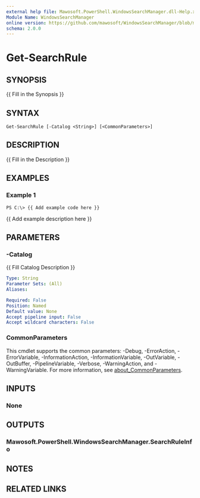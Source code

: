 ```yaml
---
external help file: Mawosoft.PowerShell.WindowsSearchManager.dll-Help.xml
Module Name: WindowsSearchManager
online version: https://github.com/mawosoft/WindowsSearchManager/blob/master/docs/help/Get-SearchRule.md
schema: 2.0.0
---
```


# Get-SearchRule

## SYNOPSIS
{{ Fill in the Synopsis }}

## SYNTAX

```
Get-SearchRule [-Catalog <String>] [<CommonParameters>]
```

## DESCRIPTION
{{ Fill in the Description }}

## EXAMPLES

### Example 1
```
PS C:\> {{ Add example code here }}
```

{{ Add example description here }}

## PARAMETERS

### -Catalog
{{ Fill Catalog Description }}

```yaml
Type: String
Parameter Sets: (All)
Aliases:

Required: False
Position: Named
Default value: None
Accept pipeline input: False
Accept wildcard characters: False
```

### CommonParameters
This cmdlet supports the common parameters: -Debug, -ErrorAction, -ErrorVariable, -InformationAction, -InformationVariable, -OutVariable, -OutBuffer, -PipelineVariable, -Verbose, -WarningAction, and -WarningVariable. For more information, see [about_CommonParameters](http://go.microsoft.com/fwlink/?LinkID=113216).

## INPUTS

### None
## OUTPUTS

### Mawosoft.PowerShell.WindowsSearchManager.SearchRuleInfo
## NOTES

## RELATED LINKS
